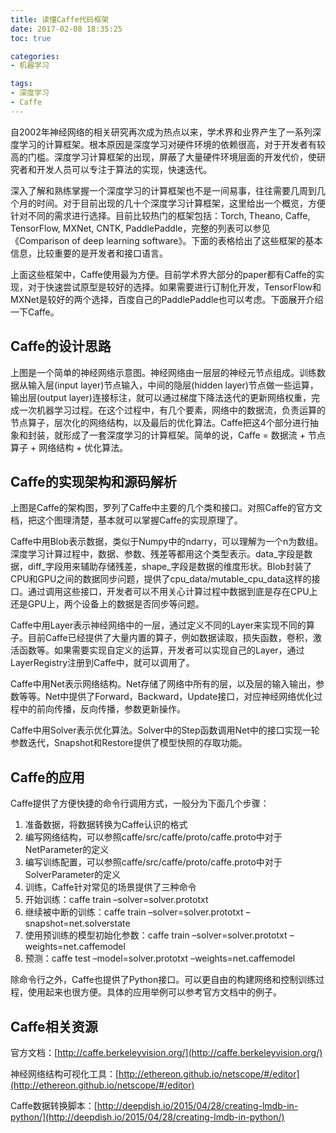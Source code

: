 ```yaml
---
title: 读懂Caffe代码框架
date: 2017-02-08 18:35:25
toc: true

categories:
- 机器学习

tags:
- 深度学习
- Caffe
---
```


自2002年神经网络的相关研究再次成为热点以来，学术界和业界产生了一系列深度学习的计算框架。根本原因是深度学习对硬件环境的依赖很高，对于开发者有较高的门槛。深度学习计算框架的出现，屏蔽了大量硬件环境层面的开发代价，使研究者和开发人员可以专注于算法的实现，快速迭代。

<!--more-->

深入了解和熟练掌握一个深度学习的计算框架也不是一间易事，往往需要几周到几个月的时间。对于目前出现的几十个深度学习计算框架，这里给出一个概览，方便针对不同的需求进行选择。目前比较热门的框架包括：Torch, Theano, Caffe, TensorFlow, MXNet, CNTK, PaddlePaddle，完整的列表可以参见《Comparison of deep learning software》。下面的表格给出了这些框架的基本信息，比较重要的是开发者和接口语言。

上面这些框架中，Caffe使用最为方便。目前学术界大部分的paper都有Caffe的实现，对于快速尝试原型是较好的选择。如果需要进行订制化开发，TensorFlow和MXNet是较好的两个选择，百度自己的PaddlePaddle也可以考虑。下面展开介绍一下Caffe。

## Caffe的设计思路

上图是一个简单的神经网络示意图。神经网络由一层层的神经元节点组成。训练数据从输入层(input layer)节点输入，中间的隐层(hidden layer)节点做一些运算，输出层(output layer)连接标注，就可以通过梯度下降法迭代的更新网络权重，完成一次机器学习过程。在这个过程中，有几个要素，网络中的数据流，负责运算的节点算子，层次化的网络结构，以及最后的优化算法。Caffe把这4个部分进行抽象和封装，就形成了一套深度学习的计算框架。简单的说，Caffe = 数据流 + 节点算子 + 网络结构 + 优化算法。

## Caffe的实现架构和源码解析

上图是Caffe的架构图，罗列了Caffe中主要的几个类和接口。对照Caffe的官方文档，把这个图理清楚，基本就可以掌握Caffe的实现原理了。

Caffe中用Blob表示数据，类似于Numpy中的ndarry，可以理解为一个n为数组。深度学习计算过程中，数据、参数、残差等都用这个类型表示。data_字段是数据，diff_字段用来辅助存储残差，shape_字段是数据的维度形状。Blob封装了CPU和GPU之间的数据同步问题，提供了cpu_data/mutable_cpu_data这样的接口。通过调用这些接口，开发者可以不用关心计算过程中数据到底是存在CPU上还是GPU上，两个设备上的数据是否同步等问题。

Caffe中用Layer表示神经网络中的一层，通过定义不同的Layer来实现不同的算子。目前Caffe已经提供了大量内置的算子，例如数据读取，损失函数，卷积，激活函数等。如果需要实现自定义的运算，开发者可以实现自己的Layer，通过LayerRegistry注册到Caffe中，就可以调用了。

Caffe中用Net表示网络结构。Net存储了网络中所有的层，以及层的输入输出，参数等等。Net中提供了Forward，Backward，Update接口，对应神经网络优化过程中的前向传播，反向传播，参数更新操作。

Caffe中用Solver表示优化算法。Solver中的Step函数调用Net中的接口实现一轮参数迭代，Snapshot和Restore提供了模型快照的存取功能。

## Caffe的应用

Caffe提供了方便快捷的命令行调用方式，一般分为下面几个步骤：

1. 准备数据，将数据转换为Caffe认识的格式
2. 编写网络结构，可以参照caffe/src/caffe/proto/caffe.proto中对于NetParameter的定义
3. 编写训练配置，可以参照caffe/src/caffe/proto/caffe.proto中对于SolverParameter的定义
4. 训练，Caffe针对常见的场景提供了三种命令
  1. 开始训练：caffe train –solver=solver.prototxt
  2. 继续被中断的训练：caffe train –solver=solver.prototxt –snapshot=net.solverstate
  3. 使用预训练的模型初始化参数：caffe train –solver=solver.prototxt –weights=net.caffemodel
5. 预测：caffe test –model=solver.prototxt –weights=net.caffemodel

除命令行之外，Caffe也提供了Python接口。可以更自由的构建网络和控制训练过程，使用起来也很方便。具体的应用举例可以参考官方文档中的例子。

## Caffe相关资源

官方文档：[http://caffe.berkeleyvision.org/](http://caffe.berkeleyvision.org/)

神经网络结构可视化工具：[http://ethereon.github.io/netscope/#/editor](http://ethereon.github.io/netscope/#/editor)

Caffe数据转换脚本：[http://deepdish.io/2015/04/28/creating-lmdb-in-python/](http://deepdish.io/2015/04/28/creating-lmdb-in-python/)
